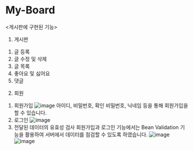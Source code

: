 # My-Board

<게시판에 구현된 기능>
1. 게시판 
 1) 글 등록
 2) 글 수정 및 삭제
 3) 글 목록
 4) 좋아요 및 싫어요
 5) 댓글

2. 회원
 1) 회원가입
 ![image](https://user-images.githubusercontent.com/97887047/195047334-81f5c21e-0b03-47f1-9de8-01cce01e263e.png)
 아이디, 비밀번호, 확인 비밀번호, 닉네임 등을 통해 회원가입을 할 수 있습니다.
 2) 로그인
 ![image](https://user-images.githubusercontent.com/97887047/195047551-55e24028-309b-4b4f-bd3c-dcad7f00f4b8.png)
 3) 전달된 데이터의 유효성 검사
 회원가입과 로그인 기능에서는 Bean Validation 기능을 활용하여 서버에서 데이터를 점검할 수 있도록 하였습니다.
 ![image](https://user-images.githubusercontent.com/97887047/195047864-c36a6926-401d-4e8a-8972-575f7f5c4e6c.png)
 ![image](https://user-images.githubusercontent.com/97887047/195048042-f13b196e-f574-4392-ac99-8baca3bccb90.png)

